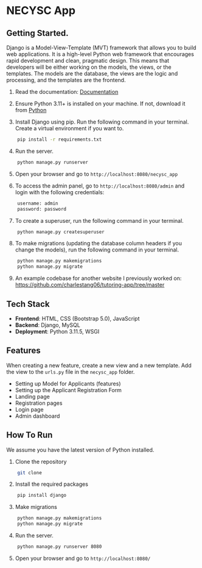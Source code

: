# NECYSC App

## Getting Started.

Django is a Model-View-Template (MVT) framework that allows you to build web applications. It is a high-level Python web framework that encourages rapid development and clean, pragmatic design. This means that developers will be either working on the models, the views, or the templates. The models are the database, the views are the logic and processing, and the templates are the frontend.

1. Read the documentation: [Documentation](https://docs.djangoproject.com/en/5.1/intro/overview/)

2. Ensure Python 3.11+ is installed on your machine. If not, download it from [Python](https://www.python.org/downloads/)

3. Install Django using pip. Run the following command in your terminal. Create a virtual environment if you want to.

```bash
    pip install -r requirements.txt
```

4. Run the server.

```bash
    python manage.py runserver
```

5. Open your browser and go to `http://localhost:8080/necysc_app`

6. To access the admin panel, go to `http://localhost:8080/admin` and login with the following credentials:

```bash
    username: admin
    password: password
```

7. To create a superuser, run the following command in your terminal.

```bash
    python manage.py createsuperuser
```

8. To make migrations (updating the database column headers if you change the models), run the following command in your terminal.

```bash
    python manage.py makemigrations
    python manage.py migrate
```

9. An example codebase for another website I previously worked on: https://github.com/charlestang06/tutoring-app/tree/master

## Tech Stack

- **Frontend**: HTML, CSS (Bootstrap 5.0), JavaScript
- **Backend**: Django, MySQL
- **Deployment**: Python 3.11.5, WSGI

## Features

When creating a new feature, create a new view and a new template. Add the view to the `urls.py` file in the `necysc_app` folder.

- Setting up Model for Applicants (features)
- Setting up the Applicant Registration Form
- Landing page
- Registration pages
- Login page
- Admin dashboard

## How To Run

We assume you have the latest version of Python installed.

1. Clone the repository

```bash
    git clone
```

2. Install the required packages

```bash
    pip install django
```

3. Make migrations

```bash
    python manage.py makemigrations
    python manage.py migrate
```

4. Run the server.

```bash
    python manage.py runserver 8080
```

5. Open your browser and go to `http://localhost:8080/`
